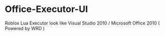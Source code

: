 # Office-Executor-UI
Roblox Lua Executor look like Visual Studio 2010 / Microsoft Office 2010 ( Powered by WRD )
